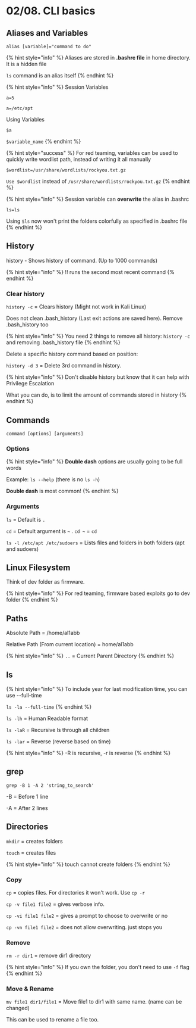 # 02/08. CLI basics

## Aliases and Variables

`alias [variable]="command to do"`

{% hint style="info" %}
Aliases are stored in **.bashrc file** in home directory. It is a hidden file

`ls` command is an alias itself
{% endhint %}

{% hint style="info" %}
Session Variables

`a=5`

`a=/etc/apt`

Using Variables

`$a`

`$variable_name`
{% endhint %}

{% hint style="success" %}
For red teaming, variables can be used to quickly write wordlist path, instead of writing it all manually

`$wordlist=/usr/share/wordlists/rockyou.txt.gz`

`Use $wordlist` instead of `/usr/share/wordlists/rockyou.txt.gz`
{% endhint %}

{% hint style="info" %}
Session variable can **overwrite** the alias in .bashrc

`ls=ls`

Using `$ls` now won't print the folders colorfully as specified in .bashrc file
{% endhint %}

## History

history - Shows history of command. (Up to 1000 commands)

{% hint style="info" %}
!! runs the second most recent command
{% endhint %}

### Clear history

`history -c` = Clears history (Might not work in Kali Linux)

Does not clean .bash\_history (Last exit actions are saved here). Remove .bash\_history too

{% hint style="info" %}
You need 2 things to remove all history: `history -c` and removing .bash\_history file
{% endhint %}

Delete a specific history command based on position:

`history -d 3` = Delete 3rd command in history.

{% hint style="info" %}
Don't disable history but know that it can help with Privilege Escalation

What you can do, is to limit the amount of commands stored in history
{% endhint %}

## Commands

`command [options] [arguments]`

### Options

{% hint style="info" %}
**Double dash** options are usually going to be full words

Example: `ls --help` (there is no `ls -h`)

**Double dash** is most common!
{% endhint %}

### Arguments

`ls` = Default is `.`

`cd` = Default argument is `~` . `cd ~` = `cd`

`ls -l /etc/apt /etc/sudoers` = Lists files and folders in both folders (apt and sudoers)

## Linux Filesystem

Think of dev folder as firmware.&#x20;

{% hint style="info" %}
For red teaming, firmware based exploits go to dev folder
{% endhint %}

## Paths

Absolute Path = /home/al1abb

Relative Path (From current location) = home/al1abb

{% hint style="info" %}
`..` = Current Parent Directory
{% endhint %}

## ls

{% hint style="info" %}
To include year for last modification time, you can use --full-time

`ls -la --full-time`
{% endhint %}

`ls -lh` = Human Readable format

`ls -laR` = Recursive ls through all children

`ls -lar` = Reverse (reverse based on time)

{% hint style="info" %}
\-R is recursive, -r is reverse
{% endhint %}

## grep

`grep -B 1 -A 2 'string_to_search'`&#x20;

\-B = Before 1 line

\-A = After 2 lines

## Directories

`mkdir` = creates folders

`touch` = creates files

{% hint style="info" %}
touch cannot create folders
{% endhint %}

### Copy

`cp` = copies files. For directories it won't work. Use `cp -r`

`cp -v file1 file2` = gives verbose info.

`cp -vi file1 file2` = gives a prompt to choose to overwrite or no

`cp -vn file1 file2` = does not allow overwriting. just stops you

### Remove

`rm -r dir1` = remove dir1 directory

{% hint style="info" %}
If you own the folder, you don't need to use `-f` flag
{% endhint %}

### Move & Rename

`mv file1 dir1/file1` = Move file1 to dir1 with same name. (name can be changed)

This can be used to rename a file too.
